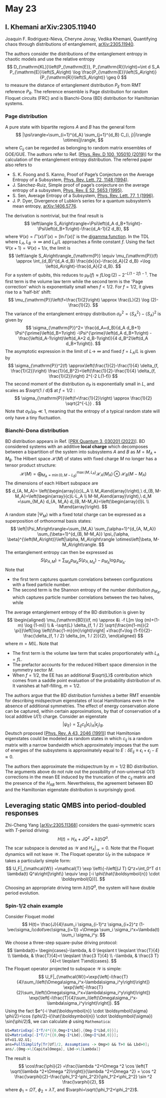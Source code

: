# May 23

## I. Khemani arXiv:2305.11940

Joaquin F. Rodriguez-Nieva, Cheryne Jonay, Vedika Khemani, Quantifying chaos through distributions of entanglement, [arXiv:2305.11940](https://arxiv.org/abs/2305.11940). 

The authors consider the distributions of the entanglement entropy in chaotic models and use the relative entropy
$$
D_{\mathrm{KL}}\left(P_{\mathrm{E}}, P_{\mathrm{R}}\right)=\int d S_A P_{\mathrm{E}}\left(S_A\right) \log \frac{P_{\mathrm{E}}\left(S_A\right)}{P_{\mathrm{R}}\left(S_A\right)} \geq 0
$$
to measure the distance of entanglement distribution $P_E$ from RMT reference $P_R$. The reference ensemble is Page distribution for random Floquet circuits (FRC) and is Bianchi-Dona (BD) distribution for Hamiltonian systems.

### Page distribution

A pure state with bipartite regions $A$ and $B$ has the general form
$$
|\psi\rangle=\sum_{i=1}^{d_A} \sum_{j=1}^{d_B} C_{i, j}|i\rangle \otimes|j\rangle,
$$
where $C_{ij}$ can be regarded as belonging to random matrix ensembles of GOE/GUE. The authors refer to Ref. [[Phys. Rev. D 100, 105010 (2019)](https://journals.aps.org/prd/abstract/10.1103/PhysRevD.100.105010)] for the calculation of the entanglement entropy distribution. The referred paper also refers to

- S. K. Foong and S. Kanno, Proof of Page’s Conjecture on the Average Entropy of a Subsystem, [Phys. Rev. Lett. 72, 1148 (1994)](https://journals.aps.org/prl/abstract/10.1103/PhysRevLett.72.1148).
- J. Sánchez-Ruiz, Simple proof of page’s conjecture on the average entropy of a subsystem, [Phys. Rev. E 52, 5653 (1995)](https://journals.aps.org/pre/abstract/10.1103/PhysRevE.52.5653). 
- S. Sen, Average Entropy of a Subsystem, [Phys. Rev. Lett. 77, 1 (1996)](https://journals.aps.org/prl/abstract/10.1103/PhysRevLett.77.1).
- J. P. Dyer, Divergence of Lubkin’s series for a quantum subsystem’s mean entropy, [arXiv:1406.5776](https://arxiv.org/abs/1406.5776). 

The derivation is nontrivial, but the final result is
$$
\left\langle S_A\right\rangle=\Psi\left(d_A d_B+1\right)-\Psi\left(d_B+1\right)-\frac{d_A-1}{2 d_B},
$$
where $\Psi(x) = \Gamma'(x)/\Gamma(x)=[\ln\Gamma(x)]'$ is the [digamma function](https://en.wikipedia.org/wiki/Digamma_function). In the TDL where $L_A,L_B\rightarrow\infty$ and $L_A/L$ approaches a finite constant $f$. Using the fact $\Psi(x+1) = \Psi(x)+1/x$, the limit is
$$
\left\langle S_A\right\rangle_{\mathrm{P}} \equiv \mu_{\mathrm{P}}(f) 
\approx \int_{d_B}^{d_A d_B} \frac{dx}{x}-\frac{d_A}{2 d_B} =\log \left(d_A\right)-\frac{d_A}{2 d_B}.
$$
For a system of qubits, this reduces to $\mu_{\mathrm{P}}(f) \approx f L \log (2)-2^{-L(1-2 f)-1}$. The first term is the volume law term while the second term is the 'Page correction' which is exponentially small when $f<1 / 2$. For $f=1 / 2$, it gives rise to a 'half-bit' shift:
$$
\mu_{\mathrm{P}}\left(f=\frac{1}{2}\right) \approx \frac{L}{2} \log (2)-\frac{1}{2}.
$$
The variance of the entanglement entropy distribution $\sigma_{\mathrm{P}}^2=\left\langle S_A^2\right\rangle-\left\langle S_A\right\rangle^2$ is given by
$$
\sigma_{\mathrm{P}}^2= \frac{d_A+d_B}{d_A d_B+1} \Psi^{\prime}\left(d_B+1\right)
-\Psi^{\prime}\left(d_A d_B+1\right) 
-\frac{\left(d_A-1\right)\left(d_A+2 d_B-1\right)}{4 d_B^2\left(d_A d_B+1\right)}.
$$
The asymptotic expression in the limit of $L \rightarrow$ $\infty$ and fixed $f=L_A / L$ is given by
$$
\sigma_{\mathrm{P}}^2(f) \approx\left(\frac{1}{2}-\frac{1}{4} \delta_{f, \frac{1}{2}}\right) \frac{1}{d_B^2}=\left(\frac{1}{2}-\frac{1}{4} \delta_{f, \frac{1}{2}}\right) 2^{-2 L(1-f)}
$$
The second moment of the distribution $\sigma_{\mathrm{P}}$ is exponentially small in $L$, and scales as $\sqrt{1 / d}$ at $f=1 / 2$ :
$$
\sigma_{\mathrm{P}}\left(f=\frac{1}{2}\right) \approx \frac{1}{2} \sqrt{2^{-L}} .
$$
Note that $\sigma_{\mathrm{P}} / \mu_{\mathrm{P}} \ll 1$, meaning that the entropy of a typical random state will only have a tiny fluctuation. 

### Bianchi-Dona distribution

BD distribution appears in Ref. [[PRX Quantum 3, 030201 (2022)](https://journals.aps.org/prxquantum/abstract/10.1103/PRXQuantum.3.030201)]. BD considered systems with an additive **local charge** which decomposes between a bipartition of the system into subsystems $A$ and $B$ as $M=M_A+M_B$. The Hilbert space $\mathcal{H}(M)$ of states with fixed charge $M$ no longer has a tensor product structure:
$$
\mathcal{H}(M)=\bigoplus_{M_A=\min \left(0, M-L_B\right)}^{\max \left(M, L_A\right)} \mathcal{H}_A\left(M_A\right) \otimes \mathcal{H}_B\left(M-M_A\right)
$$
The dimensions of each Hilbert subspace are
$$
d_{A, M_A}= \left(\begin{array}{c}L_A \\ M_A\end{array}\right),\ 
d_{B, M-M_A}=\left(\begin{array}{c}L-L_A \\ M-M_A\end{array}\right),\ 
d_M =\sum_{M_A} d_{A, M_A} d_{B, M-M_A}=\left(\begin{array}{l}L \\ M\end{array}\right).
$$
A random state $\left|\Psi_M\right\rangle$ with a fixed total charge can be expressed as a superposition of orthonormal basis states:
$$
\left|\Psi_M\right\rangle=\sum_{M_A} \sum_{\alpha=1}^{d_{A, M_A}} \sum_{\beta=1}^{d_{B, M-M_A}} \psi_{\alpha, \beta}^{\left(M_A\right)}\left|\alpha, M_A\right\rangle \otimes\left|\beta, M-M_A\right\rangle.
$$
The entanglement entropy can then be expressed as
$$
S\left(\rho_{A, M}\right)=\sum_{M_A} p_{M_A} S\left(\rho_{A, M_A}\right)-p_{M_A} \log p_{M_A}.
$$
Note that

- the first term captures quantum correlations between configurations with a fixed particle number.
- The second term is the Shannon entropy of the number distribution $p_{M_A}$, which captures particle number correlations between the two halves, while 

The average entanglement entropy of the BD distribution is given by
$$
\begin{aligned}
\mu_{\mathrm{BD}}(f, m) \approx &\ -f L[m \log (m)+(1-m) \log (1-m)] \\
& -\sqrt{L} \delta_{f, 1 / 2} \sqrt{\frac{m(1-m)}{2 \pi}}\left|\log \left(\frac{1-m}{m}\right)\right| 
 +\frac{f+\log (1-f)}{2}-\frac{\delta_{f, 1 / 2} \delta_{m, 1 / 2}}{2},
\end{aligned}
$$
where $m=M / L$. Note that

- The first term is the volume law term that scales proportionately with $L_A=f L$.
- The prefactor accounts for the reduced Hilbert space dimension in the symmetry sector $M$. 
- When $f=1 / 2$, the EE has an additional $\sqrt{L}$ contribution which comes from a saddle point evaluation of the probability distribution of $m$. It vanishes at half-filling, $m=1/2$.

The authors argue that the $\mathrm{BD}$ distribution furnishes a better RMT ensemble for describing midspectrum eigenstates of local Hamiltonians even in the absence of additional symmetries. The effect of energy conservation alone can be captured, within certain approximations, by that of conservation of a local additive $U(1)$ charge. Consider an eigenstate 
$$
\left|\psi_E\right\rangle=\sum_{i j} c_{i j}\left|\epsilon_i\right\rangle_A\left|\epsilon_j\right\rangle_B.
$$
Deutsch proposed [[Phys. Rev. A 43, 2046 (1991)](https://journals.aps.org/pra/abstract/10.1103/PhysRevA.43.2046)] that Hamiltonian eigenstates could be modeled as random states in which $c_{i j}$ is a random matrix with a narrow bandwidth which approximately imposes that the sum of energies of the subsystems is approximately equal to $E: \delta E_{i j} \equiv \epsilon_i+\epsilon_j-E \approx 0$. 

The authors then approximate the midspectrum by $m=1/2$ BD distribution. The arguments above do not rule out the possibility of non-universal $\mathrm{O}(1)$ corrections in the mean EE induced by the truncation of the $c_{i j}$ matrix and the presence of the $H_{A B}$ term. Nevertheless, the agreement between $\mathrm{BD}$ and the Hamiltonian eigenstate distribution is surprisingly good.

## Leveraging static QMBS into period-doubled responses

Zhi-Cheng Yang [[arXiv:2305.11368](https://arxiv.org/abs/2305.11368)] considers the quasi-symmetric scars with $T$-period driving:
$$
H(t) = H_A + J Q^z + \lambda(t)Q^a.
$$
The scar subspace is denoted as $\mathcal{W}$ and $H_A|_\mathcal{W}=0$. Note that the Floquet dynamics will not leave $\mathcal W$. The Floquet operator $U_F$ in the subspace $\mathcal{W}$ takes a particularly simple form:
$$
U_F|_{\mathcal{W}} 
=\mathcal{T} \exp \left\{-i\left[(J T) Q^z+\int_0^T d t \lambda(t) Q^a\right]\right\}
\equiv \exp [-i \phi(\hat{\boldsymbol{n}} \cdot \boldsymbol{Q})].
$$
Choosing an appropriate driving term $\lambda(t)Q^a$, the system will have double period evolution.

### Spin-1/2 chain example

Consider Floquet model
$$
H(t)= \frac{J}{4}\sum_i \sigma_{i-1}^z \sigma_{i+2}^z (1-\vec\sigma_i\cdot\vec\sigma_{i+1})
+\Omega \sum_i \sigma_i^x+\lambda(t) \sum_i \sigma_i^y.
$$
We choose a three-step square-pulse driving protocol:
$$
\lambda(t)= \begin{cases}-\lambda, & 0 \leqslant t \leqslant \frac{T}{4} \\ \lambda, & \frac{T}{4}<t \leqslant \frac{3 T}{4} \\ -\lambda, & \frac{3 T}{4}<t \leqslant T\end{cases}.
$$
The Floquet operator projected to subspace $\mathcal{W}$ is simple:
$$
U_F|_{\mathcal{W}}=\exp{\left[-i\frac{T}{4}\sum_i\left(\Omega\sigma_i^x-\lambda\sigma_i^y\right)\right]} 
\exp{\left[-i\frac{T}{2}\sum_i\left(\Omega\sigma_i^x+\lambda\sigma_i^y\right)\right]}
\exp{\left[-i\frac{T}{4}\sum_i\left(\Omega\sigma_i^x-\lambda\sigma_i^y\right)\right]}.
$$
Using the fact $e^{-i \hat{\boldsymbol{n}} \cdot \boldsymbol{\sigma} \phi/2}=\cos (\phi/2)-i(\hat{\boldsymbol{n}} \cdot \boldsymbol{\sigma}) \sin(\phi/2)$, we can calculate $\phi$ using `Mathematica`:

```mathematica
U1=MatrixExp[-I*T/4*{{0,Omg+I*Lbd},{Omg-I*Lbd,0}}];
U2=MatrixExp[-I*T/2*{{0,Omg-I*Lbd},{Omg+I*Lbd,0}}];
Uf=U1.U2.U1;
ans=FullSimplify[Tr[Uf]/2, Assumptions -> Omg>0 && T>0 && Lbd>0];
ans/.{Omg->\[CapitalOmega], Lbd->\[Lambda]}
```

The result is
$$
\cos\frac{\phi}{2}
=\frac{\lambda ^2+\Omega ^2 \cos \left(T \sqrt{\lambda ^2+\Omega ^2}\right)}{\lambda ^2+\Omega ^2}
= \cos ^2 \frac{\varphi}{2}-\frac{\phi_1^2-\phi_2^2}{\phi_1^2+\phi_2^2} \sin ^2 \frac{\varphi}{2},
$$
where $\phi_1=\Omega T$, $\phi_2=\lambda T$, and $\varphi=\sqrt{\phi_1^2+\phi_2^2}$. 
